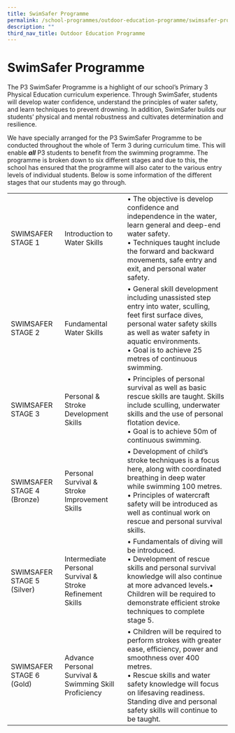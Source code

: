 ```yaml
---
title: SwimSafer Programme
permalink: /school-programmes/outdoor-education-programme/swimsafer-programme
description: ""
third_nav_title: Outdoor Education Programme
---
```

# **SwimSafer Programme**

The P3 SwimSafer Programme is a highlight of our school’s Primary 3 Physical Education curriculum experience. Through SwimSafer, students will develop water confidence, understand the principles of water safety, and learn techniques to prevent drowning. In addition, SwimSafer builds our students’ physical and mental robustness and cultivates determination and resilience.

We have specially arranged for the P3 SwimSafer Programme to be conducted throughout the whole of Term 3 during curriculum time. This will enable **_all_** P3 students to benefit from the swimming programme. The programme is broken down to six different stages and due to this, the school has ensured that the programme will also cater to the various entry levels of individual students. Below is some information of the different stages that our students may go through.

|  	|  	|  	|
|---	|---	|---	|
| SWIMSAFER STAGE 1 	| Introduction to Water Skills 	| • The objective is develop confidence and independence in the water, learn general and deep-end water safety.<br>• Techniques taught include the forward and backward movements, safe entry and exit, and personal water safety. 	|
| SWIMSAFER STAGE 2 	| Fundamental Water Skills 	| • General skill development including unassisted step entry into water, sculling, feet first surface dives, personal water safety skills as well as water safety in aquatic environments.<br>• Goal is to achieve 25 metres of continuous swimming. 	|
| SWIMSAFER STAGE 3 	| Personal & Stroke Development Skills 	| • Principles of personal survival as well as basic rescue skills are taught. Skills include sculling, underwater skills and the use of personal flotation device.<br>• Goal is to achieve 50m of continuous swimming. 	|
| SWIMSAFER STAGE 4 (Bronze) 	|   Personal Survival & Stroke Improvement Skills 	| • Development of child’s stroke techniques is a focus here, along with coordinated breathing in deep water while swimming 100 metres.<br>• Principles of watercraft safety will be introduced as well as continual work on rescue and personal survival skills. 	|
| SWIMSAFER STAGE 5 (Silver) 	| Intermediate Personal Survival & Stroke Refinement Skills 	| • Fundamentals of diving will be introduced.<br>• Development of rescue skills and personal survival knowledge will also continue at more advanced levels.• Children will be required to demonstrate efficient stroke techniques to complete stage 5. 	|
| SWIMSAFER STAGE 6 (Gold) 	| Advance Personal Survival & Swimming Skill Proficiency 	| • Children will be required to perform strokes with greater ease, efficiency, power and smoothness over 400 metres.<br>• Rescue skills and water safety knowledge will focus on lifesaving readiness. Standing dive and personal safety skills will continue to be taught. 	|